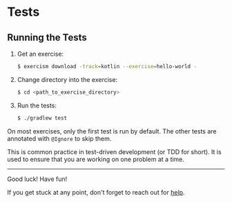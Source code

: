 # Tests

## Running the Tests

1. Get an exercise:

    ```bash
    $ exercism download -track=kotlin --exercise=hello-world -
    ```

2. Change directory into the exercise:

    ```bash
    $ cd <path_to_exercise_directory>
    ```

3. Run the tests:

    ```bash
    $ ./gradlew test
    ```

On most exercises, only the first test is run by default.
The other tests are annotated with `@Ignore` to skip them.

This is common practice in test-driven development (or TDD for short).
It is used to ensure that you are working on one problem at a time.

---
Good luck! Have fun!

If you get stuck at any point, don't forget to reach out for [help](https://exercism.org/docs/using/contact).
